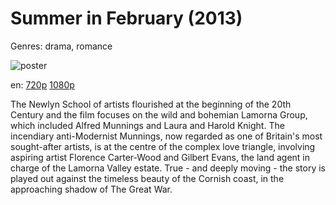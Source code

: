 # Summer in February (2013)

Genres: drama, romance

![poster](http://image.tmdb.org/t/p/w500/f0DEGfhf6z3tBfO3vwBcPKrnD2w.jpg)

en:
  [720p](magnet:?xt=urn:btih:5970264E9B44A9BA0A33BB271E8A0F32533EB980&tr=udp://glotorrents.pw:6969/announce&tr=udp://tracker.opentrackr.org:1337/announce&tr=udp://torrent.gresille.org:80/announce&tr=udp://tracker.openbittorrent.com:80&tr=udp://tracker.coppersurfer.tk:6969&tr=udp://tracker.leechers-paradise.org:6969&tr=udp://p4p.arenabg.ch:1337&tr=udp://tracker.internetwarriors.net:1337)
  [1080p](magnet:?xt=urn:btih:39370A6ECEC516E35535EB132F9756F46BE17F0F&tr=udp://glotorrents.pw:6969/announce&tr=udp://tracker.opentrackr.org:1337/announce&tr=udp://torrent.gresille.org:80/announce&tr=udp://tracker.openbittorrent.com:80&tr=udp://tracker.coppersurfer.tk:6969&tr=udp://tracker.leechers-paradise.org:6969&tr=udp://p4p.arenabg.ch:1337&tr=udp://tracker.internetwarriors.net:1337)
  


The Newlyn School of artists flourished at the beginning of the 20th Century and the film focuses on the wild and bohemian Lamorna Group, which included Alfred Munnings and Laura and Harold Knight. The incendiary anti-Modernist Munnings, now regarded as one of Britain's most sought-after artists, is at the centre of the complex love triangle, involving aspiring artist Florence Carter-Wood and Gilbert Evans, the land agent in charge of the Lamorna Valley estate. True - and deeply moving - the story is played out against the timeless beauty of the Cornish coast, in the approaching shadow of The Great War.